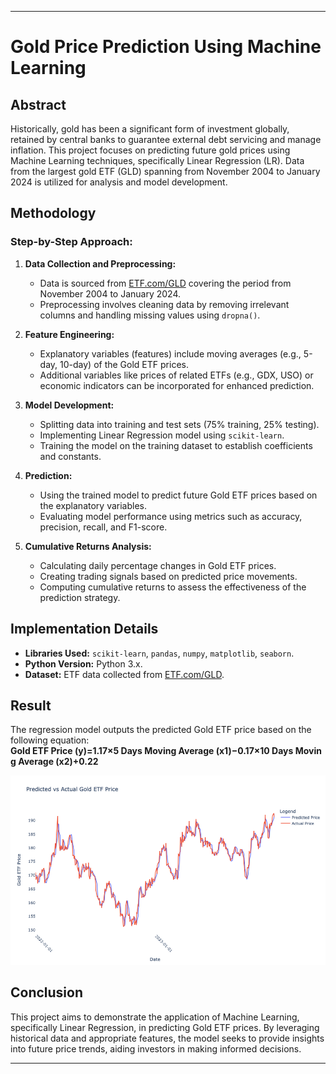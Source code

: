 
---

# Gold Price Prediction Using Machine Learning

## Abstract

Historically, gold has been a significant form of investment globally, retained by central banks to guarantee external debt servicing and manage inflation. This project focuses on predicting future gold prices using Machine Learning techniques, specifically Linear Regression (LR). Data from the largest gold ETF (GLD) spanning from November 2004 to January 2024 is utilized for analysis and model development.

## Methodology

### Step-by-Step Approach:

1. **Data Collection and Preprocessing:**
   - Data is sourced from [ETF.com/GLD](http:/www.etf.com/GLD) covering the period from November 2004 to January 2024.
   - Preprocessing involves cleaning data by removing irrelevant columns and handling missing values using `dropna()`.

2. **Feature Engineering:**
   - Explanatory variables (features) include moving averages (e.g., 5-day, 10-day) of the Gold ETF prices.
   - Additional variables like prices of related ETFs (e.g., GDX, USO) or economic indicators can be incorporated for enhanced prediction.

3. **Model Development:**
   - Splitting data into training and test sets (75% training, 25% testing).
   - Implementing Linear Regression model using `scikit-learn`.
   - Training the model on the training dataset to establish coefficients and constants.

4. **Prediction:**
   - Using the trained model to predict future Gold ETF prices based on the explanatory variables.
   - Evaluating model performance using metrics such as accuracy, precision, recall, and F1-score.

5. **Cumulative Returns Analysis:**
   - Calculating daily percentage changes in Gold ETF prices.
   - Creating trading signals based on predicted price movements.
   - Computing cumulative returns to assess the effectiveness of the prediction strategy.

## Implementation Details

- **Libraries Used:** `scikit-learn`, `pandas`, `numpy`, `matplotlib`, `seaborn`.
- **Python Version:** Python 3.x.
- **Dataset:** ETF data collected from [ETF.com/GLD](http:/www.etf.com/GLD).

## Result

The regression model outputs the predicted Gold ETF price based on the following equation:
**Gold ETF Price (y)=1.17×5 Days Moving Average (x1)−0.17×10 Days Moving Average (x2)+0.22**

![The graph above shows the expected and actual Gold ETF price.](Picture1.png)



## Conclusion

This project aims to demonstrate the application of Machine Learning, specifically Linear Regression, in predicting Gold ETF prices. By leveraging historical data and appropriate features, the model seeks to provide insights into future price trends, aiding investors in making informed decisions.




---

